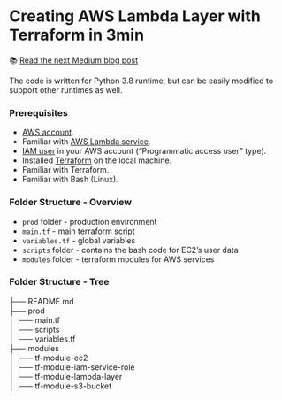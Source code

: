 # Creating AWS Lambda Layer with Terraform in 3min
:books: [Read the next Medium blog post]() 

The code is written for Python 3.8 runtime, but can be easily modified to support other runtimes as well. 

### Prerequisites
- [AWS account](https://aws.amazon.com/).
- Familiar with [AWS Lambda service](https://aws.amazon.com/lambda/).
- [IAM user](https://docs.aws.amazon.com/IAM/latest/UserGuide/id_users_create.html) in your AWS account (“Programmatic access user” type).
- Installed [Terraform](https://www.terraform.io/downloads.html) on the local machine.
- Familiar with Terraform.
- Familiar with Bash (Linux).

### Folder Structure - Overview
- `prod` folder - production environment
- `main.tf` - main terraform script
- `variables.tf` - global variables
- `scripts` folder - contains the bash code for EC2’s user data
- `modules` folder - terraform modules for AWS services

### Folder Structure - Tree
├── README.md</br>
├── prod</br>
│    ├── main.tf</br>
│    ├── scripts</br>
│    └── variables.tf</br>
├── modules</br>
│    ├── tf-module-ec2</br>
│    ├── tf-module-iam-service-role</br>
│    ├── tf-module-lambda-layer</br>
│    ├── tf-module-s3-bucket</br>